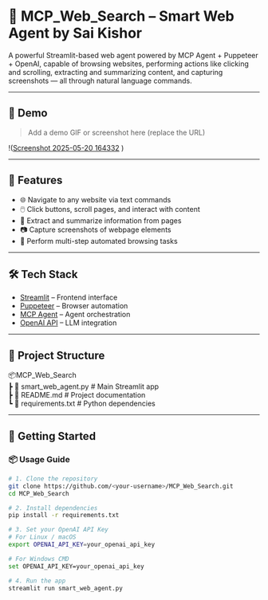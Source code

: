 # 🚀 MCP_Web_Search – Smart Web Agent by Sai Kishor

A powerful Streamlit-based web agent powered by MCP Agent + Puppeteer + OpenAI, capable of browsing websites, performing actions like clicking and scrolling, extracting and summarizing content, and capturing screenshots — all through natural language commands.

---

## 📸 Demo

> Add a demo GIF or screenshot here (replace the URL)

!([Screenshot 2025-05-20 164332](https://github.com/user-attachments/assets/23f7c96e-e02d-4b16-9ea7-b24c8b9903a5)
)

---

## 🧠 Features

- 🌐 Navigate to any website via text commands
- 🖱️ Click buttons, scroll pages, and interact with content
- 📝 Extract and summarize information from pages
- 📷 Capture screenshots of webpage elements
- 🔁 Perform multi-step automated browsing tasks

---

## 🛠️ Tech Stack

- [Streamlit](https://streamlit.io/) – Frontend interface  
- [Puppeteer](https://pptr.dev/) – Browser automation  
- [MCP Agent](https://github.com/microsoft/mcp) – Agent orchestration  
- [OpenAI API](https://platform.openai.com/) – LLM integration  

---

## 📁 Project Structure

📦MCP_Web_Search  
┣ 📜 smart_web_agent.py # Main Streamlit app  
┣ 📜 README.md # Project documentation  
┗ 📜 requirements.txt # Python dependencies  

---

## 🚀 Getting Started

### 📦 Usage Guide

```bash
# 1. Clone the repository
git clone https://github.com/<your-username>/MCP_Web_Search.git
cd MCP_Web_Search

# 2. Install dependencies
pip install -r requirements.txt

# 3. Set your OpenAI API Key
# For Linux / macOS
export OPENAI_API_KEY=your_openai_api_key

# For Windows CMD
set OPENAI_API_KEY=your_openai_api_key

# 4. Run the app
streamlit run smart_web_agent.py
